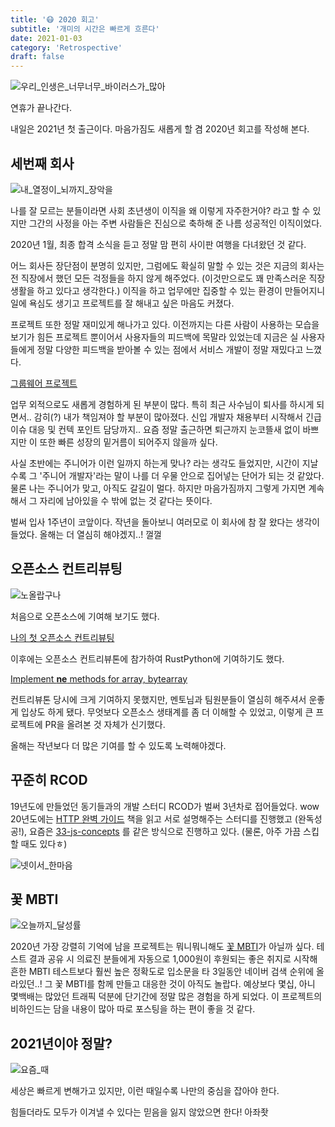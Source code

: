 ```yaml
---
title: '😷 2020 회고'
subtitle: '개미의 시간은 빠르게 흐른다'
date: 2021-01-03
category: 'Retrospective'
draft: false
---
```


![우리_인생은_너무너무_바이러스가_많아](images/2020/01.png)

연휴가 끝나간다.

내일은 2021년 첫 출근이다.
마음가짐도 새롭게 할 겸 2020년 회고를 작성해 본다.

## 세번째 회사

![내_열정이_뇌까지_장악을](images/2020/02.png)

나를 잘 모르는 분들이라면 사회 초년생이 이직을 왜 이렇게 자주한거야? 라고 할 수 있지만 그간의 사정을 아는 주변 사람들은 진심으로 축하해 준 나름 성공적인 이직이었다.

2020년 1월, 최종 합격 소식을 듣고 정말 맘 편히 사이판 여행을 다녀왔던 것 같다.

어느 회사든 장단점이 분명히 있지만, 그럼에도 확실히 말할 수 있는 것은 지금의 회사는 전 직장에서 했던 모든 걱정들을 하지 않게 해주었다. (이것만으로도 꽤 만족스러운 직장 생활을 하고 있다고 생각한다.)
이직을 하고 업무에만 집중할 수 있는 환경이 만들어지니 일에 욕심도 생기고 프로젝트를 잘 해내고 싶은 마음도 커졌다.

프로젝트 또한 정말 재미있게 해나가고 있다.
이전까지는 다른 사람이 사용하는 모습을 보기가 힘든 프로젝트 뿐이어서 사용자들의 피드백에 목말라 있었는데 지금은 실 사용자들에게 정말 다양한 피드백을 받아볼 수 있는 점에서 서비스 개발이 정말 재밌다고 느꼈다.

[그룹웨어 프로젝트](https://brunch.co.kr/@plusx/61?fbclid=IwAR3l1bh8tyb94TQoY56e9e8dgMiCuYF1zftKpcftHnD-Mi5CFJnHOmjl_Vo)

업무 외적으로도 새롭게 경험하게 된 부분이 많다.
특히 최근 사수님이 퇴사를 하시게 되면서.. 감히(?) 내가 책임져야 할 부분이 많아졌다.
신입 개발자 채용부터 시작해서 긴급 이슈 대응 및 컨텍 포인트 담당까지..
요즘 정말 출근하면 퇴근까지 눈코뜰새 없이 바쁘지만 이 또한 빠른 성장의 밑거름이 되어주지 않을까 싶다.

사실 초반에는 주니어가 이런 일까지 하는게 맞나? 라는 생각도 들었지만, 시간이 지날수록 그 '주니어 개발자'라는 말이 나를 더 우물 안으로 집어넣는 단어가 되는 것 같았다.
물론 나는 주니어가 맞고, 아직도 갈길이 멀다.
하지만 마음가짐까지 그렇게 가지면 계속해서 그 자리에 남아있을 수 밖에 없는 것 같다는 뜻이다.

벌써 입사 1주년이 코앞이다.
작년을 돌아보니 여러모로 이 회사에 참 잘 왔다는 생각이 들었다.
올해는 더 열심히 해야겠지..! 껄껄

## 오픈소스 컨트리뷰팅

![노올랍구나](images/2020/03.png)

처음으로 오픈소스에 기여해 보기도 했다.

[나의 첫 오픈소스 컨트리뷰팅](https://ugaemi.com/contributing/My-First-Contributing/)

이후에는 오픈소스 컨트리뷰톤에 참가하여 RustPython에 기여하기도 했다.

[Implement __ne__ methods for array, bytearray](https://github.com/RustPython/RustPython/pull/2028)

컨트리뷰톤 당시에 크게 기여하지 못했지만, 멘토님과 팀원분들이 열심히 해주셔서 운좋게 입상도 하게 됐다.
무엇보다 오픈소스 생태계를 좀 더 이해할 수 있었고, 이렇게 큰 프로젝트에 PR을 올려본 것 자체가 신기했다.

올해는 작년보다 더 많은 기여를 할 수 있도록 노력해야겠다.

## 꾸준히 RCOD

19년도에 만들었던 동기들과의 개발 스터디 RCOD가 벌써 3년차로 접어들었다. wow
20년도에는 [HTTP 완벽 가이드](http://www.yes24.com/Product/Goods/15381085) 책을 읽고 서로 설명해주는 스터디를 진행했고 (완독성공!), 요즘은 [33-js-concepts](https://github.com/leonardomso/33-js-concepts) 를 같은 방식으로 진행하고 있다.
(물론, 아주 가끔 스킵할 때도 있다ㅎ)

![넷이서_한마음](images/2020/04.png)

## 꽃 MBTI

![오늘까지_달성률](images/2020/05.png)

2020년 가장 강렬히 기억에 남을 프로젝트는 뭐니뭐니해도 [꽃 MBTI](https://lu42.co.kr/campaign/flowergarden/mbti.php?utm_source=pr&utm_medium=display_image&utm_campaign=flowergarden&utm_content=banner_fossula)가 아닐까 싶다.
테스트 결과 공유 시 의료진 분들에게 자동으로 1,000원이 후원되는 좋은 취지로 시작해 흔한 MBTI 테스트보다 훨씬 높은 정확도로 입소문을 타 3일동안 네이버 검색 순위에 올라있던..! 그 꽃 MBTI를 함께 만들고 대응한 것이 아직도 놀랍다.
예상보다 몇십, 아니 몇백배는 많았던 트래픽 덕분에 단기간에 정말 많은 경험을 하게 되었다.
이 프로젝트의 비하인드는 담을 내용이 많아 따로 포스팅을 하는 편이 좋을 것 같다.

## 2021년이야 정말?

![요즘_때](images/2020/07.png)

세상은 빠르게 변해가고 있지만, 이런 때일수록 나만의 중심을 잡아야 한다.

힘들더라도 모두가 이겨낼 수 있다는 믿음을 잃지 않았으면 한다! 아좌좟

